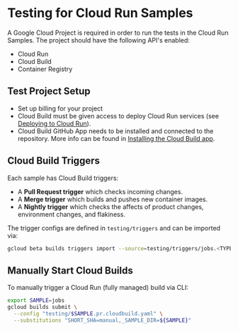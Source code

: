 # Testing for Cloud Run Samples

A Google Cloud Project is required in order to run the tests in the Cloud Run Samples. The project should have the following API's enabled:

* Cloud Run
* Cloud Build
* Container Registry

## Test Project Setup

* Set up billing for your project
* Cloud Build must be given access to deploy Cloud Run services (see [Deploying to Cloud Run][access]).
* Cloud Build GitHub App needs to be installed and connected to the repository. More info can be found in [Installing the Cloud Build app][app].

## Cloud Build Triggers

Each sample has Cloud Build triggers:

* A **Pull Request trigger** which checks incoming changes.
* A **Merge trigger** which builds and pushes new container images.
* A **Nightly trigger** which checks the affects of product changes, environment changes, and flakiness.

The trigger configs are defined in `testing/triggers` and can be imported via:

```sh
gcloud beta builds triggers import --source=testing/triggers/jobs.<TYPE>.yaml
```

## Manually Start Cloud Builds

To manually trigger a Cloud Run (fully managed) build via CLI:

```sh
export SAMPLE=jobs
gcloud builds submit \
  --config "testing/$SAMPLE.pr.cloudbuild.yaml" \
  --substitutions "SHORT_SHA=manual,_SAMPLE_DIR=${SAMPLE}"
```


[folder]: https://cloud.google.com/sdk/gcloud/reference/projects/create#--folder
[access]: https://cloud.google.com/cloud-build/docs/deploying-builds/deploy-cloud-run
[app]: https://cloud.google.com/cloud-build/docs/automating-builds/create-github-app-triggers#installing_the_cloud_build_app
[sub]: https://cloud.google.com/cloud-build/docs/configuring-builds/substitute-variable-values#using_user-defined_substitutions
